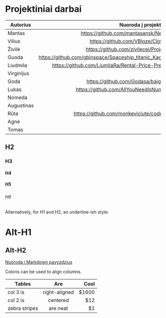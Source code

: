 # Projektiniai darbai

| Autorius        | Nuoroda į projektą           |
| ------------- |:-------------:|
|Mantas|https://github.com/mantasansk/NewsArticlesProject|
|Vilius|https://github.com/VBloze/ClothingClassifier|
|Živilė|https://github.com/zivilecei/Projektas-drabuziai|
|Guoda|https://github.com/gbinspace/Spaceship_titanic_Kaggle_competition_logistic_regression|
|Liudmila|https://github.com/LiumilaRa/Rental-Price-Prediction-with-Web-Scrapping|
|Virginijus||
|Goda|https://github.com/Godasa/baigiamasis_darbas|
|Lukas|https://github.com/AllYouNeedIsNumbers/projektas_gdp|
|Nomeda||
|Augustinas||
|Rūta|https://github.com/monkeviciute/code_academy_projektas|
|Agnė||
|Tomas||

## H2
### H3
#### H4
##### H5
###### H6

Alternatively, for H1 and H2, an underline-ish style:

Alt-H1
======

Alt-H2
------

[Nuoroda i Markdown pavyzdzius](https://github.com/adam-p/markdown-here/wiki/Markdown-Cheatsheet)


Colons can be used to align columns.

| Tables        | Are           | Cool  |
| ------------- |:-------------:| -----:|
| col 3 is      | right-aligned | $1600 |
| col 2 is      | centered      |   $12 |
| zebra stripes | are neat      |    $1 |
